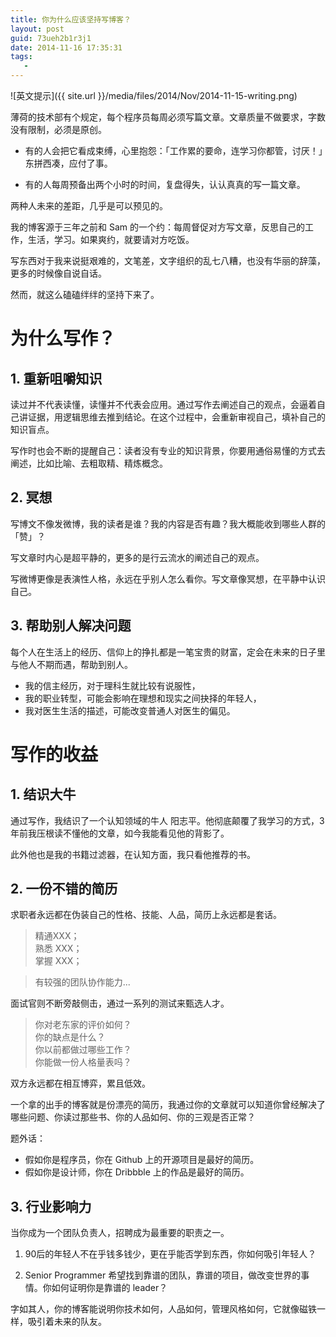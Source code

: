 ```yaml
---
title: 你为什么应该坚持写博客？
layout: post
guid: 73ueh2b1r3j1
date: 2014-11-16 17:35:31
tags:
   - 
---
```


![英文提示]({{ site.url }}/media/files/2014/Nov/2014-11-15-writing.png)

薄荷的技术部有个规定，每个程序员每周必须写篇文章。文章质量不做要求，字数没有限制，必须是原创。

* 有的人会把它看成束缚，心里抱怨：「工作累的要命，连学习你都管，讨厌！」东拼西凑，应付了事。

* 有的人每周预备出两个小时的时间，复盘得失，认认真真的写一篇文章。

两种人未来的差距，几乎是可以预见的。


我的博客源于三年之前和 Sam 的一个约：每周督促对方写文章，反思自己的工作，生活，学习。如果爽约，就要请对方吃饭。

写东西对于我来说挺艰难的，文笔差，文字组织的乱七八糟，也没有华丽的辞藻，更多的时候像自说自话。

然而，就这么磕磕绊绊的坚持下来了。


# 为什么写作？

## 1. 重新咀嚼知识

读过并不代表读懂，读懂并不代表会应用。通过写作去阐述自己的观点，会逼着自己讲证据，用逻辑思维去推到结论。在这个过程中，会重新审视自己，填补自己的知识盲点。

写作时也会不断的提醒自己：读者没有专业的知识背景，你要用通俗易懂的方式去阐述，比如比喻、去粗取精、精炼概念。


## 2. 冥想

写博文不像发微博，我的读者是谁？我的内容是否有趣？我大概能收到哪些人群的「赞」？

写文章时内心是超平静的，更多的是行云流水的阐述自己的观点。

写微博更像是表演性人格，永远在乎别人怎么看你。写文章像冥想，在平静中认识自己。


## 3. 帮助别人解决问题

每个人在生活上的经历、信仰上的挣扎都是一笔宝贵的财富，定会在未来的日子里与他人不期而遇，帮助到别人。

* 我的信主经历，对于理科生就比较有说服性，
* 我的职业转型，可能会影响在理想和现实之间抉择的年轻人，
* 我对医生生活的描述，可能改变普通人对医生的偏见。



# 写作的收益

## 1. 结识大牛

通过写作，我结识了一个认知领域的牛人 阳志平。他彻底颠覆了我学习的方式，3年前我压根读不懂他的文章，如今我能看见他的背影了。

此外他也是我的书籍过滤器，在认知方面，我只看他推荐的书。


## 2. 一份不错的简历

求职者永远都在伪装自己的性格、技能、人品，简历上永远都是套话。

> 精通XXX；  
> 熟悉 XXX；   
> 掌握 XXX；  

> 有较强的团队协作能力... 

面试官则不断旁敲侧击，通过一系列的测试来甄选人才。

> 你对老东家的评价如何？  
> 你的缺点是什么？  
> 你以前都做过哪些工作？  
> 你能做一份人格量表吗？  

双方永远都在相互博弈，累且低效。

一个拿的出手的博客就是份漂亮的简历，我通过你的文章就可以知道你曾经解决了哪些问题、你读过那些书、你的人品如何、你的三观是否正常？


题外话：

* 假如你是程序员，你在 Github 上的开源项目是最好的简历。
* 假如你是设计师，你在 Dribbble 上的作品是最好的简历。


## 3. 行业影响力

当你成为一个团队负责人，招聘成为最重要的职责之一。

1. 90后的年轻人不在乎钱多钱少，更在乎能否学到东西，你如何吸引年轻人？

2. Senior Programmer 希望找到靠谱的团队，靠谱的项目，做改变世界的事情。你如何证明你是靠谱的 leader？

字如其人，你的博客能说明你技术如何，人品如何，管理风格如何，它就像磁铁一样，吸引着未来的队友。


